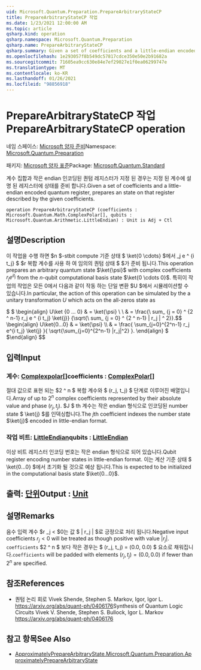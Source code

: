 ```yaml
---
uid: Microsoft.Quantum.Preparation.PrepareArbitraryStateCP
title: PrepareArbitraryStateCP 작업
ms.date: 1/23/2021 12:00:00 AM
ms.topic: article
qsharp.kind: operation
qsharp.namespace: Microsoft.Quantum.Preparation
qsharp.name: PrepareArbitraryStateCP
qsharp.summary: Given a set of coefficients and a little-endian encoded quantum register, prepares an state on that register described by the given coefficients.
ms.openlocfilehash: 1e293057f8b549dc57817cdce350e50e2b91682a
ms.sourcegitcommit: 71605ea9cc630e84e7ef29027e1f0ea06299747e
ms.translationtype: MT
ms.contentlocale: ko-KR
ms.lasthandoff: 01/26/2021
ms.locfileid: "98856918"
---
```

# <a name="preparearbitrarystatecp-operation"></a><span data-ttu-id="16d1e-102">PrepareArbitraryStateCP 작업</span><span class="sxs-lookup"><span data-stu-id="16d1e-102">PrepareArbitraryStateCP operation</span></span>

<span data-ttu-id="16d1e-103">네임 스페이스: [Microsoft 양자 준비](xref:Microsoft.Quantum.Preparation)</span><span class="sxs-lookup"><span data-stu-id="16d1e-103">Namespace: [Microsoft.Quantum.Preparation](xref:Microsoft.Quantum.Preparation)</span></span>

<span data-ttu-id="16d1e-104">패키지: [Microsoft 양자 표준](https://nuget.org/packages/Microsoft.Quantum.Standard)</span><span class="sxs-lookup"><span data-stu-id="16d1e-104">Package: [Microsoft.Quantum.Standard](https://nuget.org/packages/Microsoft.Quantum.Standard)</span></span>


<span data-ttu-id="16d1e-105">계수 집합과 작은 endian 인코딩된 퀀텀 레지스터가 지정 된 경우는 지정 된 계수에 설명 된 레지스터에 상태를 준비 합니다.</span><span class="sxs-lookup"><span data-stu-id="16d1e-105">Given a set of coefficients and a little-endian encoded quantum register, prepares an state on that register described by the given coefficients.</span></span>

```qsharp
operation PrepareArbitraryStateCP (coefficients : Microsoft.Quantum.Math.ComplexPolar[], qubits : Microsoft.Quantum.Arithmetic.LittleEndian) : Unit is Adj + Ctl
```


## <a name="description"></a><span data-ttu-id="16d1e-106">설명</span><span class="sxs-lookup"><span data-stu-id="16d1e-106">Description</span></span>

<span data-ttu-id="16d1e-107">이 작업을 수행 하면 $n $-stbit compute 기준 상태 $ \ket{0 \cdots} $에서 _j e ^ {i t_j} $ $r 복합 계수를 사용 하 여 임의의 퀀텀 상태 $ $가 준비 됩니다.</span><span class="sxs-lookup"><span data-stu-id="16d1e-107">This operation prepares an arbitrary quantum state $\ket{\psi}$ with complex coefficients $r_j e^{i t_j}$ from the $n$-qubit computational basis state $\ket{0 \cdots 0}$.</span></span>
<span data-ttu-id="16d1e-108">특히이 작업의 작업은 모든 0에서 다음과 같이 작동 하는 단일 변환 $U $에서 시뮬레이션할 수 있습니다.</span><span class="sxs-lookup"><span data-stu-id="16d1e-108">In particular, the action of this operation can be simulated by the a unitary transformation $U$ which acts on the all-zeros state as</span></span>

<span data-ttu-id="16d1e-109">$ $ \begin{align} U\ket {0 ... 0} & = \ket{\psi} \\ \\ & = \frac{\ sum_ {j = 0} ^ {2 ^ n-1} r_j e ^ {i t_j} \ket{j}} {\sqrt{\ sum_ {j = 0} ^ {2 ^ n-1} | r_j | ^ 2}}.</span><span class="sxs-lookup"><span data-stu-id="16d1e-109">$$ \begin{align} U\ket{0...0} & = \ket{\psi} \\\\ & = \frac{ \sum_{j=0}^{2^n-1} r_j e^{i t_j} \ket{j} }{ \sqrt{\sum_{j=0}^{2^n-1} |r_j|^2} }.</span></span>
<span data-ttu-id="16d1e-110">\end{align} $ $</span><span class="sxs-lookup"><span data-stu-id="16d1e-110">\end{align} $$</span></span>

## <a name="input"></a><span data-ttu-id="16d1e-111">입력</span><span class="sxs-lookup"><span data-stu-id="16d1e-111">Input</span></span>

### <a name="coefficients--complexpolar"></a><span data-ttu-id="16d1e-112">계수: [Complexpolar](xref:Microsoft.Quantum.Math.ComplexPolar)[]</span><span class="sxs-lookup"><span data-stu-id="16d1e-112">coefficients : [ComplexPolar](xref:Microsoft.Quantum.Math.ComplexPolar)[]</span></span>

<span data-ttu-id="16d1e-113">절대 값으로 표현 되는 $2 ^ n $ 복합 계수와 $ (r_j, t_j) $ 단계로 이루어진 배열입니다.</span><span class="sxs-lookup"><span data-stu-id="16d1e-113">Array of up to $2^n$ complex coefficients represented by their absolute value and phase $(r_j, t_j)$.</span></span> <span data-ttu-id="16d1e-114">$J $ th 계수는 작은 endian 형식으로 인코딩된 number state $ \ket{j} $를 인덱싱합니다.</span><span class="sxs-lookup"><span data-stu-id="16d1e-114">The $j$th coefficient indexes the number state $\ket{j}$ encoded in little-endian format.</span></span>


### <a name="qubits--littleendian"></a><span data-ttu-id="16d1e-115">작업 비트: [LittleEndian](xref:Microsoft.Quantum.Arithmetic.LittleEndian)</span><span class="sxs-lookup"><span data-stu-id="16d1e-115">qubits : [LittleEndian](xref:Microsoft.Quantum.Arithmetic.LittleEndian)</span></span>

<span data-ttu-id="16d1e-116">이상 비트 레지스터 인코딩 번호는 작은 endian 형식으로 되어 있습니다.</span><span class="sxs-lookup"><span data-stu-id="16d1e-116">Qubit register encoding number states in little-endian format.</span></span> <span data-ttu-id="16d1e-117">이는 계산 기준 상태 $ \ket{0...0} $에서 초기화 될 것으로 예상 됩니다.</span><span class="sxs-lookup"><span data-stu-id="16d1e-117">This is expected to be initialized in the computational basis state $\ket{0...0}$.</span></span>



## <a name="output--unit"></a><span data-ttu-id="16d1e-118">출력: [단위](xref:microsoft.quantum.lang-ref.unit)</span><span class="sxs-lookup"><span data-stu-id="16d1e-118">Output : [Unit](xref:microsoft.quantum.lang-ref.unit)</span></span>



## <a name="remarks"></a><span data-ttu-id="16d1e-119">설명</span><span class="sxs-lookup"><span data-stu-id="16d1e-119">Remarks</span></span>

<span data-ttu-id="16d1e-120">음수 입력 계수 $r _j < $0는 값 $ | r_j | $로 긍정으로 처리 됩니다.</span><span class="sxs-lookup"><span data-stu-id="16d1e-120">Negative input coefficients $r_j < 0$ will be treated as though positive with value $|r_j|$.</span></span> <span data-ttu-id="16d1e-121">`coefficients` $2 ^ n $ 보다 작은 경우는 $ (r_j, t_j) = (0.0, 0.0) $ 요소로 채워집니다.</span><span class="sxs-lookup"><span data-stu-id="16d1e-121">`coefficients` will be padded with elements $(r_j, t_j) = (0.0, 0.0)$ if fewer than $2^n$ are specified.</span></span>

## <a name="references"></a><span data-ttu-id="16d1e-122">참조</span><span class="sxs-lookup"><span data-stu-id="16d1e-122">References</span></span>

- <span data-ttu-id="16d1e-123">퀀텀 논리 회로 Vivek Shende, Stephen S. Markov, Igor, Igor L. https://arxiv.org/abs/quant-ph/0406176</span><span class="sxs-lookup"><span data-stu-id="16d1e-123">Synthesis of Quantum Logic Circuits Vivek V. Shende, Stephen S. Bullock, Igor L. Markov https://arxiv.org/abs/quant-ph/0406176</span></span>

## <a name="see-also"></a><span data-ttu-id="16d1e-124">참고 항목</span><span class="sxs-lookup"><span data-stu-id="16d1e-124">See Also</span></span>

- [<span data-ttu-id="16d1e-125">ApproximatelyPrepareArbitraryState.</span><span class="sxs-lookup"><span data-stu-id="16d1e-125">Microsoft.Quantum.Preparation.ApproximatelyPrepareArbitraryState</span></span>](xref:Microsoft.Quantum.Preparation.ApproximatelyPrepareArbitraryState)